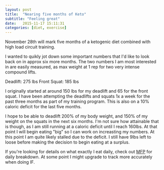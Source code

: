 ```yaml
---
layout: post
title:  "Nearing five months of Keto"
subtitle: "Feeling great"
date:   2015-11-17 15:11:31 
categories: [diet, exercise]
---
```


November 28th will mark five months of a ketogenic diet combined with high load circuit training.  

I wanted to quikly jot down some important numbers that I'd like to look back on in approx six more months. The two numbers I am most interested in are easily measured, as max weight at 1 rep for two very intense compound lifts. 

Deadlift: 275 lbs
Front Squat: 185 lbs

I originally started at around 150 lbs for my deadlift and 65 for the front squat. I have been attempting the deadlifts and squats 1x a week for the past three months as part of my training program. This is also on a 10% caloric deficit for the last five months.

I hope to be able to deadlift 200% of my body weight, and 150% of my weight on the squats in the next six months. I'm not sure how attainable that is though, as I am still running at a caloric deficit until I reach 160lbs. At that point I will begin eating "big" so I can work on increasting my numbers. At this point I am quite likely stalled due to the deficit. I still have 9lbs left to loose before making the decision to begin eating at a surplus.  

If you're looking for details on what exactly I eat daily, check out [MFP][mfplink] for daily breakdown. At some point I might upgrade to track more accurately when doing IF.

[mfplink]: http://www.myfitnesspal.com/KevinHolmes1
